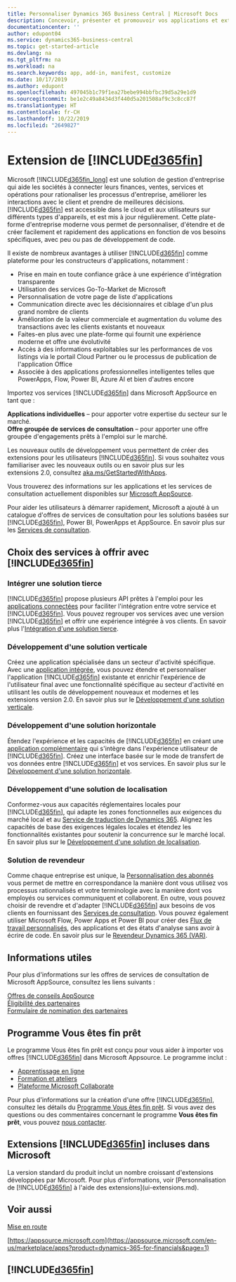 ```yaml
---
title: Personnaliser Dynamics 365 Business Central | Microsoft Docs
description: Concevoir, présenter et promouvoir vos applications et extensions pour Business Central.
documentationcenter: ''
author: edupont04
ms.service: dynamics365-business-central
ms.topic: get-started-article
ms.devlang: na
ms.tgt_pltfrm: na
ms.workload: na
ms.search.keywords: app, add-in, manifest, customize
ms.date: 10/17/2019
ms.author: edupont
ms.openlocfilehash: 497045b1c79f1ea27bebe994bbfbc39d5a29e1d9
ms.sourcegitcommit: be1e2c49a8434d3f440d5a201508af9c3c8cc87f
ms.translationtype: HT
ms.contentlocale: fr-CH
ms.lasthandoff: 10/22/2019
ms.locfileid: "2649827"
---
```

# <a name="extending-included365finincludesd365fin_mdmd"></a>Extension de [!INCLUDE[d365fin](includes/d365fin_md.md)]
Microsoft [!INCLUDE[d365fin_long](includes/d365fin_long_md.md)] est une solution de gestion d'entreprise qui aide les sociétés à connecter leurs finances, ventes, services et opérations pour rationaliser les processus d'entreprise, améliorer les interactions avec le client et prendre de meilleures décisions. [!INCLUDE[d365fin](includes/d365fin_md.md)] est accessible dans le cloud et aux utilisateurs sur différents types d'appareils, et est mis à jour régulièrement. Cette plate-forme d'entreprise moderne vous permet de personnaliser, d'étendre et de créer facilement et rapidement des applications en fonction de vos besoins spécifiques, avec peu ou pas de développement de code.  

Il existe de nombreux avantages à utiliser [!INCLUDE[d365fin](includes/d365fin_md.md)] comme plateforme pour les constructeurs d'applications, notamment :

* Prise en main en toute confiance grâce à une expérience d'intégration transparente
* Utilisation des services Go-To-Market de Microsoft
* Personnalisation de votre page de liste d'applications
* Communication directe avec les décisionnaires et ciblage d'un plus grand nombre de clients
* Amélioration de la valeur commerciale et augmentation du volume des transactions avec les clients existants et nouveaux
* Faites-en plus avec une plate-forme qui fournit une expérience moderne et offre une évolutivité  
* Accès à des informations exploitables sur les performances de vos listings via le portail Cloud Partner ou le processus de publication de l'application Office
* Associée à des applications professionnelles intelligentes telles que PowerApps, Flow, Power BI, Azure AI et bien d'autres encore  

Importez vos services [!INCLUDE[d365fin](includes/d365fin_md.md)] dans Microsoft AppSource en tant que :

**Applications individuelles** – pour apporter votre expertise du secteur sur le marché.  
**Offre groupée de services de consultation** – pour apporter une offre groupée d'engagements prêts à l'emploi sur le marché.

Les nouveaux outils de développement vous permettent de créer des extensions pour les utilisateurs [!INCLUDE[d365fin](includes/d365fin_md.md)]. Si vous souhaitez vous familiariser avec les nouveaux outils ou en savoir plus sur les extensions 2.0, consultez [aka.ms/GetStartedWithApps](https://aka.ms/GetStartedWithApps).  

Vous trouverez des informations sur les applications et les services de consultation actuellement disponibles sur [Microsoft AppSource](https://appsource.microsoft.com/en-us/marketplace/consulting-services?country=US&page=1).

Pour aider les utilisateurs à démarrer rapidement, Microsoft a ajouté à un catalogue d'offres de services de consultation pour les solutions basées sur [!INCLUDE[d365fin](includes/d365fin_md.md)], Power BI, PowerApps et AppSource. En savoir plus sur les [Services de consultation](/dynamics365/business-central/dev-itpro/developer/readiness/readiness-consulting).

## <a name="choosing-which-services-to-offer-with-included365finincludesd365fin_mdmd"></a>Choix des services à offrir avec [!INCLUDE[d365fin](includes/d365fin_md.md)]

### <a name="integrate-a-3rd-party-solution"></a>Intégrer une solution tierce
[!INCLUDE[d365fin](includes/d365fin_md.md)] propose plusieurs API prêtes à l'emploi pour les [applications connectées](/dynamics365/business-central/dev-itpro/developer/readiness/readiness-connect-apps) pour faciliter l'intégration entre votre service et [!INCLUDE[d365fin](includes/d365fin_md.md)]. Vous pouvez regrouper vos services avec une version [!INCLUDE[d365fin](includes/d365fin_md.md)] et offrir une expérience intégrée à vos clients. En savoir plus l'[Intégration d'une solution tierce](/dynamics365/business-central/dev-itpro/developer/readiness/readiness-thirdparty-solution).

### <a name="development-of-a-vertical-solution"></a>Développement d'une solution verticale
Créez une application spécialisée dans un secteur d'activité spécifique. Avec une [application intégrée](/dynamics365/business-central/dev-itpro/developer/readiness/readiness-embed-apps), vous pouvez étendre et personnaliser l'application [!INCLUDE[d365fin](includes/d365fin_md.md)] existante et enrichir l'expérience de l'utilisateur final avec une fonctionnalité spécifique au secteur d'activité en utilisant les outils de développement nouveaux et modernes et les extensions version 2.0. En savoir plus sur le [Développement d'une solution verticale](/dynamics365/business-central/dev-itpro/developer/readiness/readiness-develop-vertical).

### <a name="development-of-a-horizontal-solution"></a>Développement d'une solution horizontale
Étendez l'expérience et les capacités de [!INCLUDE[d365fin](includes/d365fin_md.md)] en créant une [application complémentaire](/dynamics365/business-central/dev-itpro/developer/readiness/readiness-add-on-apps) qui s'intègre dans l'expérience utilisateur de [!INCLUDE[d365fin](includes/d365fin_md.md)]. Créez une interface basée sur le mode de transfert de vos données entre [!INCLUDE[d365fin](includes/d365fin_md.md)] et vos services. En savoir plus sur le [Développement d'une solution horizontale](/dynamics365/business-central/dev-itpro/developer/readiness/readiness-develop-horizontal).

### <a name="development-of-a-localization-solution"></a>Développement d'une solution de localisation
Conformez-vous aux capacités réglementaires locales pour [!INCLUDE[d365fin](includes/d365fin_md.md)], qui adapte les zones fonctionnelles aux exigences du marché local et au [Service de traduction de Dynamics 365](/dynamics365/unified-operations/fin-ops-core/dev-itpro/lifecycle-services/translation-service-overview). Alignez les capacités de base des exigences légales locales et étendez les fonctionnalités existantes pour soutenir la concurrence sur le marché local. En savoir plus sur le [Développement d'une solution de localisation](/dynamics365/business-central/dev-itpro/developer/readiness/readiness-develop-localization).

### <a name="reseller-solution"></a>Solution de revendeur
Comme chaque entreprise est unique, la [Personnalisation des abonnés](/dynamics365/business-central/dev-itpro/developer/readiness/readiness-customizing-tenants) vous permet de mettre en correspondance la manière dont vous utilisez vos processus rationnalisés et votre terminologie avec la manière dont vos employés ou services communiquent et collaborent. En outre, vous pouvez choisir de revendre et d'adapter [!INCLUDE[d365fin](includes/d365fin_md.md)] aux besoins de vos clients en fournissant des [Services de consultation](/dynamics365/business-central/dev-itpro/developer/readiness/readiness-consulting). Vous pouvez également utiliser Microsoft Flow, Power Apps et Power BI pour créer des [Flux de travail personnalisés](/dynamics365/business-central/dev-itpro/developer/readiness/readiness-no-code), des applications et des états d'analyse sans avoir à écrire de code. En savoir plus sur le [Revendeur Dynamics 365 (VAR)](/dynamics365/business-central/dev-itpro/developer/readiness/readiness-reseller).

## <a name="where-do-i-learn-more"></a>Informations utiles
Pour plus d'informations sur les offres de services de consultation de Microsoft AppSource, consultez les liens suivants :

[Offres de conseils AppSource](https://appsource.microsoft.com/en-us/marketplace/consulting-services?country=US&page=1)  
[Éligibilité des partenaires](https://smp-cdn-prod.azureedge.net/documents/Microsoft%20AppSource%20Partner%20Listing%20Guidelines.pdf)  
[Formulaire de nomination des partenaires](https://appsource.microsoft.com/en-us/partners/list-consulting-service)  

## <a name="the-ready-to-go-program"></a>Programme Vous êtes fin prêt
Le programme Vous êtes fin prêt est conçu pour vous aider à importer vos offres [!INCLUDE[d365fin](includes/d365fin_md.md)] dans Microsoft Appsource. Le programme inclut :

- [Apprentissage en ligne](/dynamics365/business-central/dev-itpro/developer/readiness/readiness-learning-catalog)
- [Formation et ateliers](/dynamics365/business-central/dev-itpro/developer/readiness/readiness-ready-to-go)
- [Plateforme Microsoft Collaborate](https://aka.ms/Collaborate)

Pour plus d'informations sur la création d'une offre [!INCLUDE[d365fin](includes/d365fin_md.md)], consultez les détails du [Programme Vous êtes fin prêt](/dynamics365/business-central/dev-itpro/developer/readiness/readiness-ready-to-go). Si vous avez des questions ou des commentaires concernant le programme **Vous êtes fin prêt**, vous pouvez [nous contacter](mailto:dyn365bep@microsoft.com).

## <a name="included365finincludesd365fin_mdmd-extensions-provided-by-microsoft"></a>Extensions [!INCLUDE[d365fin](includes/d365fin_md.md)] incluses dans Microsoft
La version standard du produit inclut un nombre croissant d'extensions développées par Microsoft. Pour plus d'informations, voir [Personnalisation de [!INCLUDE[d365fin](includes/d365fin_md.md)] à l'aide des extensions](ui-extensions.md).

## <a name="see-also"></a>Voir aussi
[Mise en route](product-get-started.md)  

[https://appsource.microsoft.com](https://appsource.microsoft.com/en-us/marketplace/apps?product=dynamics-365-for-financials&page=1)  

## [!INCLUDE[d365fin](includes/free_trial_md.md)]  
